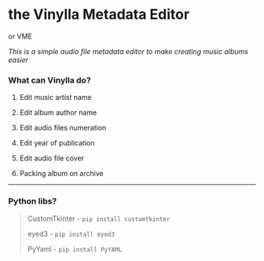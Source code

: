 # the Vinylla Metadata Editor

or VME

*This is a simple audio file metadata editor to make creating music albums easier*

### What can Vinylla do?

1. Edit music artist name

2. Edit album author name

3. Edit audio files numeration

4. Edit year of publication

5. Edit audio file cover

6. Packing album on archive

---

### Python libs?

> CustomTkinter - `pip install customtkinter`
> 
> eyed3 - `pip install eyed3`
> 
> PyYaml - `pip install PyYAML`
> 
